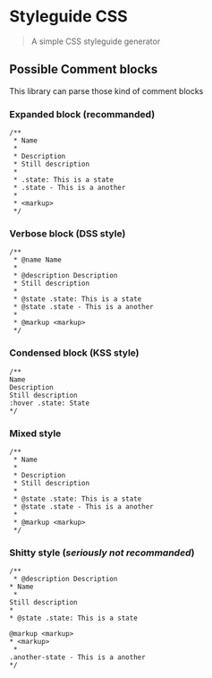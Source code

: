 # Styleguide CSS

> A simple CSS styleguide generator


## Possible Comment blocks

This library can parse those kind of comment blocks

### Expanded block (recommanded)

	/**
	 * Name
	 *
	 * Description
	 * Still description
	 *
	 * .state: This is a state
	 * .state - This is a another
	 *
	 * <markup>
	 */

### Verbose block (DSS style)

	/**
	 * @name Name
	 *
	 * @description Description
	 * Still description
	 *
	 * @state .state: This is a state
	 * @state .state - This is a another
	 *
	 * @markup <markup>
	 */

### Condensed block (KSS style)

	/**
	Name
	Description
	Still description
	:hover .state: State
	*/

### Mixed style

	/**
	 * Name
	 *
	 * Description
	 * Still description
	 *
	 * @state .state: This is a state
	 * @state .state - This is a another
	 *
	 * @markup <markup>
	 */

### Shitty style (_seriously not recommanded_)

	/**
	 * @description Description
	* Name
	 *
	Still description
	*
	* @state .state: This is a state

	@markup <markup>
	* <markup>
	 *
	.another-state - This is a another
	*/
